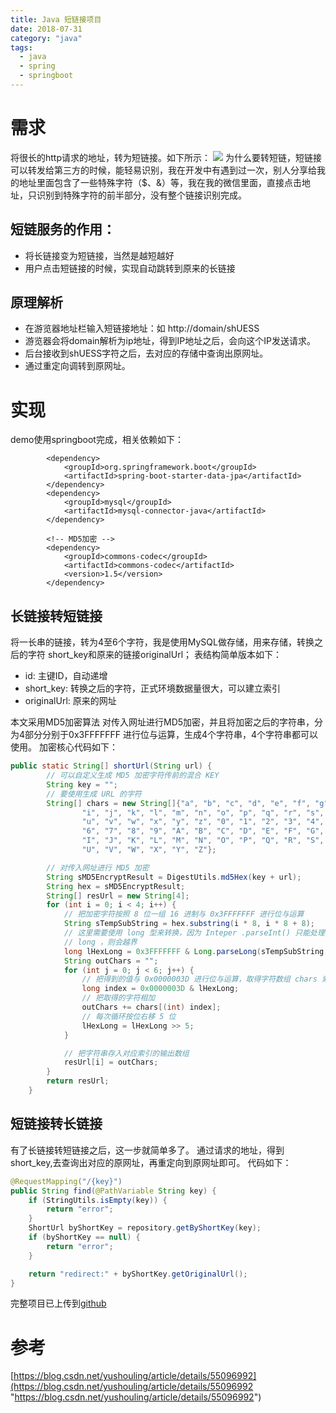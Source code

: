 ```yaml
---
title: Java 短链接项目
date: 2018-07-31
category: "java"
tags:
  - java
  - spring
  - springboot
---
```

# 需求
将很长的http请求的地址，转为短链接。如下所示：
![](http://www.myluffy.com/wp-content/uploads/2018/07/112a80391435658790d15308b377aba3.png)
为什么要转短链，短链接可以转发给第三方的时候，能轻易识别，我在开发中有遇到过一次，别人分享给我的地址里面包含了一些特殊字符（$、&）等，我在我的微信里面，直接点击地址，只识别到特殊字符的前半部分，没有整个链接识别完成。
## 短链服务的作用：
- 将长链接变为短链接，当然是越短越好
- 用户点击短链接的时候，实现自动跳转到原来的长链接

## 原理解析
- 在游览器地址栏输入短链接地址：如 http://domain/shUESS
- 游览器会将domain解析为ip地址，得到IP地址之后，会向这个IP发送请求。
- 后台接收到shUESS字符之后，去对应的存储中查询出原网址。
- 通过重定向调转到原网址。

# 实现
demo使用springboot完成，相关依赖如下：
```
		<dependency>
            <groupId>org.springframework.boot</groupId>
            <artifactId>spring-boot-starter-data-jpa</artifactId>
        </dependency>
        <dependency>
            <groupId>mysql</groupId>
            <artifactId>mysql-connector-java</artifactId>
        </dependency>

		<!-- MD5加密 -->
        <dependency>
            <groupId>commons-codec</groupId>
            <artifactId>commons-codec</artifactId>
            <version>1.5</version>
        </dependency>
```

## 长链接转短链接
将一长串的链接，转为4至6个字符，我是使用MySQL做存储，用来存储，转换之后的字符 short_key和原来的链接originalUrl；
表结构简单版本如下：
- id: 主键ID，自动递增
- short_key: 转换之后的字符，正式环境数据量很大，可以建立索引
- originalUrl: 原来的网址

本文采用MD5加密算法
对传入网址进行MD5加密，并且将加密之后的字符串，分为4部分分别于0x3FFFFFFF 进行位与运算，生成4个字符串，4个字符串都可以使用。
加密核心代码如下：
```java
public static String[] shortUrl(String url) {
        // 可以自定义生成 MD5 加密字符传前的混合 KEY
        String key = "";
        // 要使用生成 URL 的字符
        String[] chars = new String[]{"a", "b", "c", "d", "e", "f", "g", "h",
                "i", "j", "k", "l", "m", "n", "o", "p", "q", "r", "s", "t",
                "u", "v", "w", "x", "y", "z", "0", "1", "2", "3", "4", "5",
                "6", "7", "8", "9", "A", "B", "C", "D", "E", "F", "G", "H",
                "I", "J", "K", "L", "M", "N", "O", "P", "Q", "R", "S", "T",
                "U", "V", "W", "X", "Y", "Z"};

        // 对传入网址进行 MD5 加密
        String sMD5EncryptResult = DigestUtils.md5Hex(key + url);
        String hex = sMD5EncryptResult;
        String[] resUrl = new String[4];
        for (int i = 0; i < 4; i++) {
            // 把加密字符按照 8 位一组 16 进制与 0x3FFFFFFF 进行位与运算
            String sTempSubString = hex.substring(i * 8, i * 8 + 8);
            // 这里需要使用 long 型来转换，因为 Inteper .parseInt() 只能处理 31 位 , 首位为符号位 , 如果不用
            // long ，则会越界
            long lHexLong = 0x3FFFFFFF & Long.parseLong(sTempSubString, 16);
            String outChars = "";
            for (int j = 0; j < 6; j++) {
                // 把得到的值与 0x0000003D 进行位与运算，取得字符数组 chars 索引
                long index = 0x0000003D & lHexLong;
                // 把取得的字符相加
                outChars += chars[(int) index];
                // 每次循环按位右移 5 位
                lHexLong = lHexLong >> 5;
            }

            // 把字符串存入对应索引的输出数组
            resUrl[i] = outChars;
        }
        return resUrl;
    }
```

## 短链接转长链接
有了长链接转短链接之后，这一步就简单多了。
通过请求的地址，得到short_key,去查询出对应的原网址，再重定向到原网址即可。
代码如下：
```java
@RequestMapping("/{key}")
public String find(@PathVariable String key) {
	if (StringUtils.isEmpty(key)) {
		return "error";
	}
	ShortUrl byShortKey = repository.getByShortKey(key);
	if (byShortKey == null) {
		return "error";
	}

	return "redirect:" + byShortKey.getOriginalUrl();
}
```

完整项目已上传到[github](https://github.com/waynecoder/springboot-example/tree/master/short-url "short_url")

# 参考
[https://blog.csdn.net/yushouling/article/details/55096992](https://blog.csdn.net/yushouling/article/details/55096992 "https://blog.csdn.net/yushouling/article/details/55096992")
